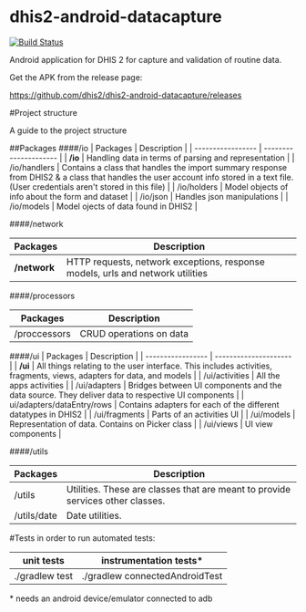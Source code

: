 # dhis2-android-datacapture
[![Build Status](https://travis-ci.org/eHealthAfrica/dhis2-android-datacapture.svg?branch=develop)](https://travis-ci.com/eHealthAfrica/dhis2-android-datacapture)

Android application for DHIS 2 for capture and validation of routine data.

Get the APK from the release page:

https://github.com/dhis2/dhis2-android-datacapture/releases

#Project structure

A guide to the project structure

##Packages
####/io
| Packages 			| Description 			|
| ----------------- | --------------------- |
| **/io**  				| Handling data in terms of parsing and representation |
| /io/handlers 	| Contains a class that handles the import summary response from DHIS2 & a class that handles the user account info stored in a text file. (User credentials aren't stored in this file) |
| /io/holders 		| Model objects of info about the form and dataset |
| /io/json 			| Handles json manipulations |
| /io/models 		| Model ojects of data found in DHIS2 |

####/network

| Packages 			| Description 			|
| ----------------- | --------------------- |
| **/network**			| HTTP requests, network exceptions, response models, urls and network utilities |

####/processors

| Packages 			| Description 			|
| ----------------- | --------------------- |
| /proccessors		| CRUD operations on data |

####/ui
| Packages 			| Description 			|
| ----------------- | --------------------- |
| **/ui** 				| All things relating to the user interface. This includes activities, fragments, views, adapters for data, and models |
| /ui/activities	| All the apps activities	|
| /ui/adapters 		| Bridges between UI components and the data source. They deliver data to respective UI components |
| ui/adapters/dataEntry/rows | Contains adapters for each of the different datatypes in DHIS2 |
| /ui/fragments 	| Parts of an activities UI |
| /ui/models		| Representation of data. Contains on Picker class |
| /ui/views			| UI view components |

####/utils

| Packages 			| Description 			|
| ----------------- | --------------------- |
| /utils 			| Utilities. These are classes that are meant to provide services other classes. |
| /utils/date 		| Date utilities.		|

#Tests
in order to run automated tests:

| unit tests    | instrumentation tests*         |
| ------------- | ------------------------------ |
|./gradlew test | ./gradlew connectedAndroidTest |

\* needs an android device/emulator connected to adb
